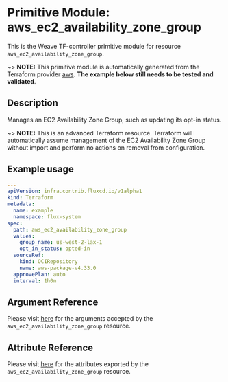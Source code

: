 
# Primitive Module: aws_ec2_availability_zone_group

This is the Weave TF-controller primitive module for resource `aws_ec2_availability_zone_group`.

~> **NOTE:** This primitive module is automatically generated from the Terraform provider [aws](https://registry.terraform.io/providers/hashicorp/aws/latest/docs/resources/ec2_availability_zone_group). **The example below still needs to be tested and validated**.

## Description

Manages an EC2 Availability Zone Group, such as updating its opt-in status.

~> **NOTE:** This is an advanced Terraform resource. Terraform will automatically assume management of the EC2 Availability Zone Group without import and perform no actions on removal from configuration.

## Example usage

```yaml
---
apiVersion: infra.contrib.fluxcd.io/v1alpha1
kind: Terraform
metadata:
  name: example
  namespace: flux-system
spec:
  path: aws_ec2_availability_zone_group
  values:
    group_name: us-west-2-lax-1
    opt_in_status: opted-in
  sourceRef:
    kind: OCIRepository
    name: aws-package-v4.33.0
  approvePlan: auto
  interval: 1h0m
```

## Argument Reference

Please visit [here](https://registry.terraform.io/providers/hashicorp/aws/4.33.0/docs/resources/ec2_availability_zone_group#argument-reference) for the arguments accepted by the `aws_ec2_availability_zone_group` resource.

## Attribute Reference

Please visit [here](https://registry.terraform.io/providers/hashicorp/aws/4.33.0/docs/resources/ec2_availability_zone_group#attributes-reference) for the attributes exported by the `aws_ec2_availability_zone_group` resource.
